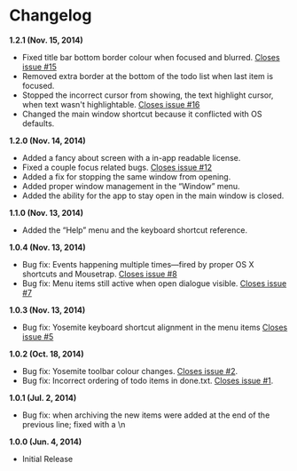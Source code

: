 # Changelog

**1.2.1 (Nov. 15, 2014)**

- Fixed title bar bottom border colour when focused and blurred. [Closes issue #15](https://github.com/thomasjbradley/todosaurus/issues/15)
- Removed extra border at the bottom of the todo list when last item is focused.
- Stopped the incorrect cursor from showing, the text highlight cursor, when text wasn't highlightable. [Closes issue #16](https://github.com/thomasjbradley/todosaurus/issues/16)
- Changed the main window shortcut because it conflicted with OS defaults.

**1.2.0 (Nov. 14, 2014)**

- Added a fancy about screen with a in-app readable license.
- Fixed a couple focus related bugs. [Closes issue #12](https://github.com/thomasjbradley/todosaurus/issues/12)
- Added a fix for stopping the same window from opening.
- Added proper window management in the “Window” menu.
- Added the ability for the app to stay open in the main window is closed.

**1.1.0 (Nov. 13, 2014)**

- Added the “Help” menu and the keyboard shortcut reference.

**1.0.4 (Nov. 13, 2014)**

- Bug fix: Events happening multiple times—fired by proper OS X shortcuts and Mousetrap. [Closes issue #8](https://github.com/thomasjbradley/todosaurus/issues/8)
- Bug fix: Menu items still active when open dialogue visible. [Closes issue #7](https://github.com/thomasjbradley/todosaurus/issues/7)

**1.0.3 (Nov. 13, 2014)**

- Bug fix: Yosemite keyboard shortcut alignment in the menu items [Closes issue #5](https://github.com/thomasjbradley/todosaurus/issues/5)

**1.0.2 (Oct. 18, 2014)**

- Bug fix: Yosemite toolbar colour changes. [Closes issue #2](https://github.com/thomasjbradley/todosaurus/issues/2).
- Bug fix: Incorrect ordering of todo items in done.txt. [Closes issue #1](https://github.com/thomasjbradley/todosaurus/issues/1).

**1.0.1 (Jul. 2, 2014)**

- Bug fix: when archiving the new items were added at the end of the previous line; fixed with a \n

**1.0.0 (Jun. 4, 2014)**

- Initial Release
